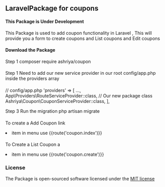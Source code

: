 ## LaravelPackage for coupons

#### This Package is Under Development

This Package is used to add coupon functionality in Laravel , This will provide you a form to create coupons and List coupons and Edit coupons

#### Download the Package 

Step 1 composer require ashriya/coupon
####
Step 1 Need to add our new service provider in our root config/app.php inside the providers array
####

// config/app.php
        'providers' => [
         ...,
            App\Providers\RouteServiceProvider::class,
            // Our new package class
             Ashriya\Coupon\CouponServiceProvider::class,
        ],

Step 3  Run the migration php artisan migrate
####



To create a Add Coupon link  <li> item in menu use  {{route('coupon.index')}}
#### 
To Create a List Coupon a <li> item in menu use  {{route('coupon.create')}}

####




### License

The Package is open-sourced software licensed under the [MIT license](http://opensource.org/licenses/MIT)
